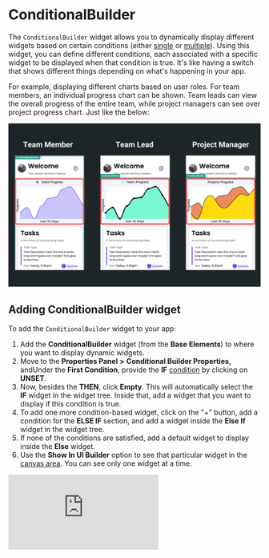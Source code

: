 
# ConditionalBuilder

The `ConditionalBuilder` widget allows you to dynamically display different widgets based on certain conditions (either [single](/advanced-functionality/conditional-logic#single-condition) or [multiple](/advanced-functionality/conditional-logic#multiple-conditions-and-or)). Using this widget, you can define different conditions, each associated with a specific widget to be displayed when that condition is true. It's like having a switch that shows different things depending on what's happening in your app.

For example, displaying different charts based on user roles. For team members, an individual progress chart can be shown. Team leads can view the overall progress of the entire team, while project managers can see over project progress chart. Just like the below:

![img.png](../../resources/ui-building-blocks/components/built-in-components/img.png)

## Adding ConditionalBuilder widget

To add the `ConditionalBuilder` widget to your app:

1. Add the **ConditionalBuilder** widget (from the **Base Elements**) to where you want to display dynamic widgets.
5. Move to the **Properties Panel** **>** **Conditional Builder Properties,** andUnder the **First Condition**, provide the **IF** [condition](/advanced-functionality/conditional-logic) by clicking on **UNSET**.
8. Now, besides the **THEN**, click **Empty**. This will automatically select the **IF** widget in the widget tree. Inside that, add a widget that you want to display if this condition is true.
11. To add one more condition-based widget, click on the "+" button, add a condition for the **ELSE IF** section, and add a widget inside the **Else If** widget in the widget tree.
14. If none of the conditions are satisfied, add a default widget to display inside the **Else** widget.
17. Use the **Show In UI Builder** option to see that particular widget in the [canvas area](/getting-started/ui-builder/canvas-area). You can see only one widget at a time.

<div class="video-container"><iframe src="https://www.loom.
com/embed/fe8edb48bdf744abab13f3ba7f925c5c?sid=85533669-195d-4f5e-aeae-029ceee40cb5" frameborder="0" allow="accelerometer; autoplay; clipboard-write; encrypted-media; gyroscope; picture-in-picture; web-share" referrerpolicy="strict-origin-when-cross-origin" allowfullscreen></iframe></div>


